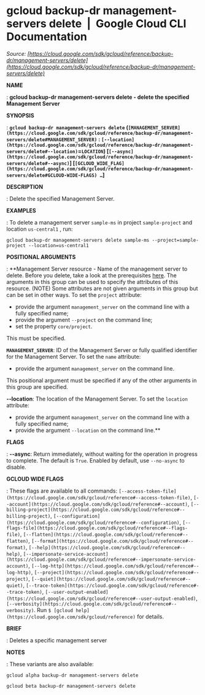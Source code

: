 # gcloud backup-dr management-servers delete  |  Google Cloud CLI Documentation

*Source: [https://cloud.google.com/sdk/gcloud/reference/backup-dr/management-servers/delete](https://cloud.google.com/sdk/gcloud/reference/backup-dr/management-servers/delete)*

**NAME**

: **gcloud backup-dr management-servers delete - delete the specified Management Server**

**SYNOPSIS**

: **`gcloud backup-dr management-servers delete` (`[MANAGEMENT_SERVER](https://cloud.google.com/sdk/gcloud/reference/backup-dr/management-servers/delete#MANAGEMENT_SERVER)` : `[--location](https://cloud.google.com/sdk/gcloud/reference/backup-dr/management-servers/delete#--location)`=`LOCATION`) [`[--async](https://cloud.google.com/sdk/gcloud/reference/backup-dr/management-servers/delete#--async)`] [`[GCLOUD_WIDE_FLAG](https://cloud.google.com/sdk/gcloud/reference/backup-dr/management-servers/delete#GCLOUD-WIDE-FLAGS) …`]**

**DESCRIPTION**

: Delete the specified Management Server.

**EXAMPLES**

: To delete a management server `sample-ms` in project
`sample-project` and location `us-central1` , run:

```
gcloud backup-dr management-servers delete sample-ms --project=sample-project --location=us-central1
```

**POSITIONAL ARGUMENTS**

: **Management Server resource - Name of the management server to delete. Before you
delete, take a look at the prerequisites [here](https://cloud.google.com/backup-disaster-recovery/docs/configuration/decommission).
The arguments in this group can be used to specify the attributes of this
resource. (NOTE) Some attributes are not given arguments in this group but can
be set in other ways.
To set the `project` attribute:

- provide the argument `management_server` on the command line with a
fully specified name;
- provide the argument `--project` on the command line;
- set the property `core/project`.

This must be specified.

**`MANAGEMENT_SERVER`**:
ID of the Management Server or fully qualified identifier for the Management
Server.
To set the `name` attribute:

- provide the argument `management_server` on the command line.

This positional argument must be specified if any of the other arguments in this
group are specified.

**--location**:
The location of the Management Server.
To set the `location` attribute:

- provide the argument `management_server` on the command line with a
fully specified name;
- provide the argument `--location` on the command line.**

**FLAGS**

: **--async**:
Return immediately, without waiting for the operation in progress to complete.
The default is `True`. Enabled by default, use
`--no-async` to disable.

**GCLOUD WIDE FLAGS**

: These flags are available to all commands: `[--access-token-file](https://cloud.google.com/sdk/gcloud/reference#--access-token-file)`,
`[--account](https://cloud.google.com/sdk/gcloud/reference#--account)`, `[--billing-project](https://cloud.google.com/sdk/gcloud/reference#--billing-project)`,
`[--configuration](https://cloud.google.com/sdk/gcloud/reference#--configuration)`,
`[--flags-file](https://cloud.google.com/sdk/gcloud/reference#--flags-file)`,
`[--flatten](https://cloud.google.com/sdk/gcloud/reference#--flatten)`, `[--format](https://cloud.google.com/sdk/gcloud/reference#--format)`, `[--help](https://cloud.google.com/sdk/gcloud/reference#--help)`, `[--impersonate-service-account](https://cloud.google.com/sdk/gcloud/reference#--impersonate-service-account)`,
`[--log-http](https://cloud.google.com/sdk/gcloud/reference#--log-http)`,
`[--project](https://cloud.google.com/sdk/gcloud/reference#--project)`, `[--quiet](https://cloud.google.com/sdk/gcloud/reference#--quiet)`, `[--trace-token](https://cloud.google.com/sdk/gcloud/reference#--trace-token)`, `[--user-output-enabled](https://cloud.google.com/sdk/gcloud/reference#--user-output-enabled)`,
`[--verbosity](https://cloud.google.com/sdk/gcloud/reference#--verbosity)`.
Run `$ [gcloud help](https://cloud.google.com/sdk/gcloud/reference)` for details.

**BRIEF**

: Deletes a specific management server

**NOTES**

: These variants are also available:

```
gcloud alpha backup-dr management-servers delete
```

```
gcloud beta backup-dr management-servers delete
```
